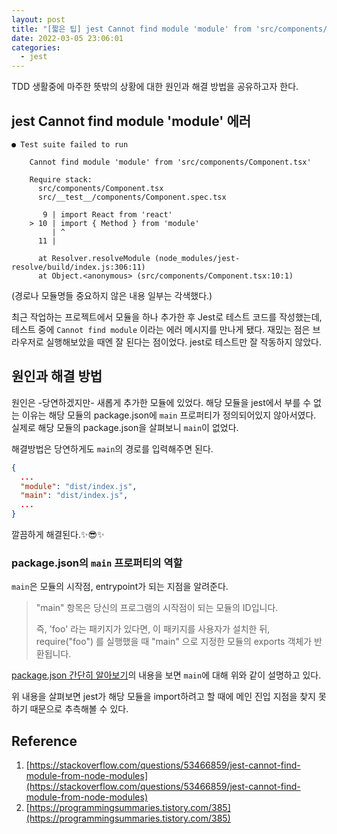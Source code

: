 ```yaml
---
layout: post
title: "[짧은 팁] jest Cannot find module 'module' from 'src/components/Component.tsx' 에러 해결"
date: 2022-03-05 23:06:01
categories:
  - jest
---
```

TDD 생활중에 마주한 뜻밖의 상황에 대한 원인과 해결 방법을 공유하고자 한다.

## jest Cannot find module 'module' 에러

```
● Test suite failed to run

    Cannot find module 'module' from 'src/components/Component.tsx'

    Require stack:
      src/components/Component.tsx
      src/__test__/components/Component.spec.tsx

       9 | import React from 'react'
    > 10 | import { Method } from 'module'
         | ^
      11 |

      at Resolver.resolveModule (node_modules/jest-resolve/build/index.js:306:11)
      at Object.<anonymous> (src/components/Component.tsx:10:1)
```
(경로나 모듈명들 중요하지 않은 내용 일부는 각색했다.)


최근 작업하는 프로젝트에서 모듈을 하나 추가한 후 Jest로 테스트 코드를 작성했는데, 테스트 중에  `Cannot find module` 이라는 에러 메시지를 만나게 됐다. 재밌는 점은 브라우저로 실행해보았을 때엔 잘 된다는 점이었다. jest로 테스트만 잘 작동하지 않았다.

## 원인과 해결 방법

원인은 -당연하겠지만- 새롭게 추가한 모듈에 있었다. 해당 모듈을 jest에서 부를 수 없는 이유는 해당 모듈의 package.json에 `main` 프로퍼티가 정의되어있지 않아서였다. 실제로 해당 모듈의 package.json을 살펴보니 `main`이 없었다.

해결방법은 당연하게도 `main`의 경로를 입력해주면 된다.

```json
{
  ...
  "module": "dist/index.js",
  "main": "dist/index.js",
  ...
}
```

깔끔하게 해결된다.✨😎✨

### package.json의 `main` 프로퍼티의 역할

`main`은 모듈의 시작점, entrypoint가 되는 지점을 알려준다.
> "main" 항목은 당신의 프로그램의 시작점이 되는 모듈의 ID입니다.
>
> 즉, 'foo' 라는 패키지가 있다면, 이 패키지를 사용자가 설치한 뒤, require("foo") 를 실행했을 때 "main" 으로 지정한 모듈의 exports 객체가 반환됩니다.

[package.json 간단히 알아보기](https://webclub.tistory.com/472)의 내용을 보면 `main`에 대해 위와 같이 설명하고 있다.

위 내용을 살펴보면 jest가 해당 모듈을 import하려고 할 때에 메인 진입 지점을 찾지 못하기 때문으로 추측해볼 수 있다.

## Reference
1. [https://stackoverflow.com/questions/53466859/jest-cannot-find-module-from-node-modules](https://stackoverflow.com/questions/53466859/jest-cannot-find-module-from-node-modules)
2. [https://programmingsummaries.tistory.com/385](https://programmingsummaries.tistory.com/385)